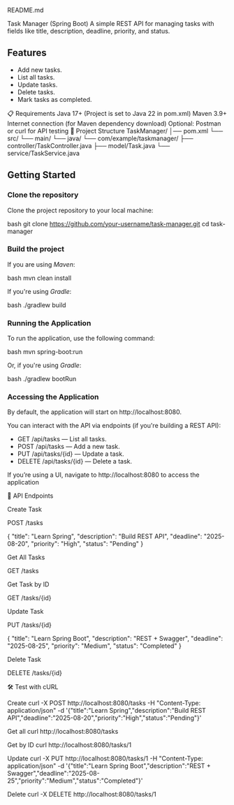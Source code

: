README.md

Task Manager (Spring Boot)
A simple REST API for managing tasks with fields like title, description, deadline, priority, and status.

## Features

* Add new tasks.
* List all tasks.
* Update tasks.
* Delete tasks.
* Mark tasks as completed.

📋 Requirements
Java 17+ (Project is set to Java 22 in pom.xml)
Maven 3.9+
Internet connection (for Maven dependency download)
Optional: Postman or curl for API testing
📂 Project Structure
TaskManager/ │── pom.xml └── src/ └── main/ └── java/ └── com/example/taskmanager/ ├── controller/TaskController.java ├── model/Task.java └── service/TaskService.java



## Getting Started

### Clone the repository

Clone the project repository to your local machine:

bash
git clone https://github.com/your-username/task-manager.git
cd task-manager


### Build the project

If you are using *Maven*:

bash
mvn clean install


If you're using *Gradle*:

bash
./gradlew build


### Running the Application

To run the application, use the following command:

bash
mvn spring-boot:run


Or, if you're using *Gradle*:

bash
./gradlew bootRun


### Accessing the Application

By default, the application will start on http://localhost:8080.

You can interact with the API via endpoints (if you're building a REST API):

* GET /api/tasks — List all tasks.
* POST /api/tasks — Add a new task.
* PUT /api/tasks/{id} — Update a task.
* DELETE /api/tasks/{id} — Delete a task.

If you’re using a UI, navigate to http://localhost:8080 to access the application


📌 API Endpoints

Create Task

POST /tasks

{ "title": "Learn Spring", "description": "Build REST API", "deadline": "2025-08-20", "priority": "High", "status": "Pending" }

Get All Tasks

GET /tasks

Get Task by ID

GET /tasks/{id}

Update Task

PUT /tasks/{id}

{ "title": "Learn Spring Boot", "description": "REST + Swagger", "deadline": "2025-08-25", "priority": "Medium", "status": "Completed" }

Delete Task

DELETE /tasks/{id}

🛠 Test with cURL

Create
curl -X POST http://localhost:8080/tasks
-H "Content-Type: application/json"
-d '{"title":"Learn Spring","description":"Build REST API","deadline":"2025-08-20","priority":"High","status":"Pending"}'

Get all
curl http://localhost:8080/tasks

Get by ID
curl http://localhost:8080/tasks/1

Update
curl -X PUT http://localhost:8080/tasks/1
-H "Content-Type: application/json"
-d '{"title":"Learn Spring Boot","description":"REST + Swagger","deadline":"2025-08-25","priority":"Medium","status":"Completed"}'

Delete
curl -X DELETE http://localhost:8080/tasks/1
